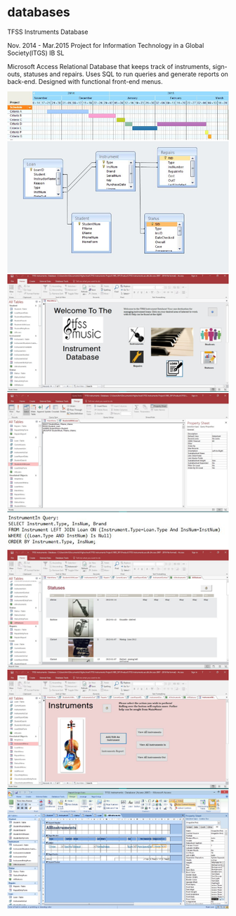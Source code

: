 # databases
TFSS Instruments Database

Nov. 2014 - Mar.2015
Project for Information Technology in a Global Society(ITGS) IB SL

Microsoft Access Relational Database that keeps track of instruments, sign-outs, statuses and repairs. Uses SQL to run queries and generate reports on back-end. Designed with functional front-end menus.

![Gantt Planning](/images/gantt.jpg) ![Relational Links](/images/relationships.jpg)
![Main Menu](/images/Database1.jpg) ![SQL Snippet](/images/Database2.jpg)
![More SQL](/images/Database3.jpg) ![Sample Report](/images/Database4.jpg)
![Sample Submenu](/images/Database5.jpg) ![Designing the Menus](/images/Database6.jpg)